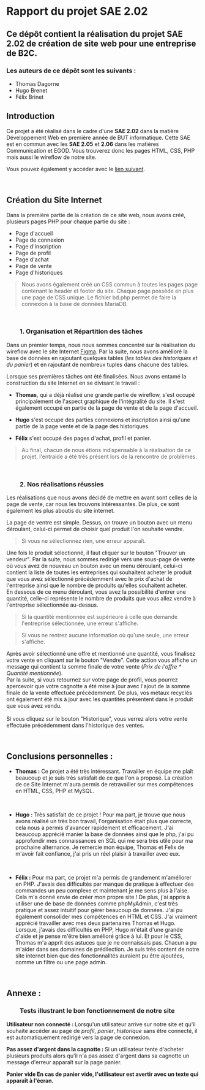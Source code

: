 # Rapport du projet SAE 2.02 #

## Ce dépôt contient la réalisation du projet SAE 2.02 de création de site web pour une entreprise de B2C. ##

### Les auteurs de ce dépôt sont les suivants : ###
* Thomas Dagorne
* Hugo Brenet
* Félix Brinet 

## Introduction ##
<p> Ce projet a été réalisé dans le cadre d'une <b>SAE 2.02</b> dans la matière Développement Web en première année de BUT informatique. 
Cette SAE est en commun avec les <b>SAE 2.05</b> et <b>2.06</b> dans les matières Communication et EGOD. Vous trouverez donc les pages HTML, CSS, PHP mais aussi le wireflow de notre site.<p>

Vous pouvez également y accéder avec le [lien suivant](https://www.figma.com/proto/aylnUzhfTIFKKPsthPNOqB/Prototype-1?node-id=9%3A3&scaling=scale-down&page-id=0%3A1&starting-point-node-id=9%3A3).

<br>

## Création du Site Internet ##

Dans la première partie de la création de ce site web, nous avons créé, plusieurs pages PHP pour chaque partie du site : 
* Page d'accueil 
* Page de connexion 
* Page d'inscription 
* Page de profil 
* Page d'achat 
* Page de vente 
* Page d'historiques

>Nous avons également créé un CSS commun à toutes les pages page contenant le header et footer du site. Chaque page possède en plus une page de CSS unique. 
Le fichier bd.php permet de faire la connexion à la base de données MariaDB.

<br>

### &nbsp;&nbsp;&nbsp;&nbsp;&nbsp;&nbsp;&nbsp;&nbsp; 1. Organisation et Répartition des tâches ###

Dans un premier temps, nous nous sommes concentré sur la réalisation du wireflow avec le site Internet [Figma](https://www.figma.com/). Par la suite, nous avons amélioré la base de données en rajoutant quelques tables (_les tables des historiques et du panier_) et en rajoutant de nombreux tuples dans chacune des tables.

Lorsque ses premières tâches ont été finalisées. Nous avons entamé la construction du site Internet en se divisant le travail :
* <b>Thomas</b>, qui a déjà réalisé une grande partie de wireflow, s'est occupé principalement de l'aspect graphique de l'intégralité du site. Il s'est également occupé en partie de la page de vente et de la page d'accueil. <br>

* <b>Hugo</b> s'est occupé des parties connexions et inscription ainsi qu'une partie de la page vente et de la page des historiques.<br>

* <b>Félix</b> s'est occupé des pages d'achat, profil et panier.

>Au final, chacun de nous étions indispensable à la réalisation de ce projet, l'entraide a été très présent lors de la rencontre de problèmes.

<br>

### &nbsp;&nbsp;&nbsp;&nbsp;&nbsp;&nbsp;&nbsp;&nbsp; 2. Nos réalisations réussies ###

Les réalisations que nous avons décidé de mettre en avant sont celles de la page de vente, car nous les trouvons intéressantes. De plus, ce sont également les plus aboutis du site internet.

La page de ventre est simple. Dessus, on trouve un bouton avec un menu déroulant, celui-ci permet de choisir quel produit l'on souhaite vendre.

>Si vous ne sélectionnez rien, une erreur apparaît.

Une fois le produit sélectionné, il faut cliquer sur le bouton "Trouver un vendeur". Par la suite, nous sommes redirigé vers une sous-page de vente où vous avez de nouveau un bouton avec un menu déroulant, celui-ci contient la liste de toutes les entreprises qui souhaitent acheter le produit que vous avez sélectionné précédemment avec le prix d'achat de l'entreprise ainsi que le nombre de produits qu'elles souhaitent acheter.<br>
En dessous de ce menu déroulant, vous avez la possibilité d'entrer une quantité, celle-ci représente le nombre de produits que vous allez vendre à l'entreprise sélectionnée au-dessus.<br>

>Si la quantité mentionnée est supérieure à celle que demande l'entreprise sélectionnée, une erreur s'affiche.

>Si vous ne rentrez aucune information où qu'une seule, une erreur s'affiche.

Après avoir sélectionné une offre et mentionné une quantité, vous finalisez votre vente en cliquant sur le bouton "Vendre". Cette action vous affiche un message qui contient la somme finale de votre vente (_Prix de l'offre * Quantité mentionnée_).<br> 
Par la suite, si vous retournez sur votre page de profil, vous pourrez apercevoir que votre cagnotte a été mise à jour avec l'ajout de la somme finale de la vente effectuée précédemment. De plus, vos métaux recyclés ont également été mis à jour avec les quantités présentent dans le produit que vous avez vendu.<br><br>
Si vous cliquez sur le bouton "Historique", vous verrez alors votre vente effectuée précédemment dans l'historique des ventes.

<br>

## Conclusions personnelles :

* <b>Thomas :</b> Ce projet a été très intéressant. Travailler en équipe me plaît beaucoup et je suis très satisfait de ce que l'on a proposé. La création de ce Site Internet m'aura permis de retravailler sur mes compétences en HTML, CSS, PHP et MySQL. 

<br>

* <b>Hugo   :</b> Très satisfait de ce projet ! Pour ma part, je trouve que nous avons réalisé un très bon travail, l'organisation était plus que correcte, cela nous a permis d'avancer rapidement et efficacement. J'ai beaucoup apprécié manier la base de données ainsi que le php, j'ai pu approfondir mes connaissances en SQL qui me sera très utile pour ma prochaine alternance. Je remercie mon équipe, Thomas et Felix de m'avoir fait confiance, j'ai pris un réel plaisir à travailler avec eux. 

<br>

* <b>Félix  :</b>  Pour ma part, ce projet m'a permis de grandement m'améliorer en PHP. J'avais des difficultés par manque de pratique à effectuer des commandes un peu complexe et maintenant je me sens plus à l'aise. Cela m'a donné envie de créer mon propre site !
De plus, j'ai appris à utiliser une de base de données comme phpMyAdmin, c'est très pratique et assez intuitif pour gérer beaucoup de données. J'ai pu également consolider mes compétences en HTML et CSS. J'ai vraiment apprécié travailler avec mes deux partenaires Thomas et Hugo. Lorsque, j'avais des difficultés en PHP, Hugo m'était d'une grande d'aide et je pense m'être bien amélioré grâce à lui. Et pour le CSS, Thomas m'a apprit des astuces que je ne connaissais pas. Chacun a pu m'aider dans ses domaines de prédilection.
Je suis très content de notre site internet bien que des fonctionnalités auraient pu être ajoutées, comme un filtre ou une page admin.

<br>

## Annexe :

### &nbsp;&nbsp;&nbsp;&nbsp;&nbsp;&nbsp;&nbsp;&nbsp; Tests illustrant le bon fonctionnement de notre site ###

<b>Utilisateur non connecté : </b>Lorsqu'un utilisateur arrive sur notre site et qu'il souhaite accéder au page de _profil_, _panier_, _historique_ sans être connecté, il est automatiquement redirigé vers la page de connexion.

<b>Pas assez d'argent dans la cagnotte : </b>Si un utilisateur tente d'acheter plusieurs produits alors qu'il n'a pas assez d'argent dans sa cagnotte un message d'erreur apparaît sur la page panier.

<b>Panier vide<b> En cas de panier vide, l'utilisateur est avertir avec un texte qui apparaît à l'écran.





